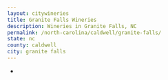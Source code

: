 ```yaml
---
layout: citywineries
title: Granite Falls Wineries
description: Wineries in Granite Falls, NC
permalink: /north-carolina/caldwell/granite-falls/
state: nc
county: caldwell
city: granite falls
---
```

-
